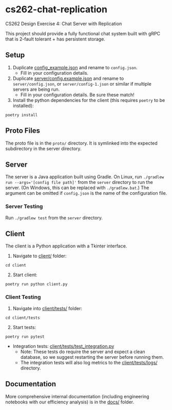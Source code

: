 # cs262-chat-replication

CS262 Design Exercise 4: Chat Server with Replication

This project should provide a fully functional chat system built with gRPC that is 2-fault tolerant + has persistent storage.

## Setup

1. Duplicate [config_example.json](config_example.json) and rename to `config.json`.
   - Fill in your configuration details.
2. Duplicate [server/config.example.json](server/config.example.json) and rename to `server/config.json`, or `server/config-1.json` or similar if multiple servers are being run.
   - Fill in your configuration details. Be sure these match!
3. Install the python dependencies for the client (this requires `poetry` to be installed):

```
poetry install
```

## Proto Files

The proto file is in the `proto/` directory. It is symlinked into the expected subdirectory in the server directory.

## Server

The server is a Java application built using Gradle. On Linux, run `./gradlew run --args='[config file path]'` from the `server` directory to run the server. (On Windows, this can be replaced with `./gradlew.bat`.) The argument can be omitted if `config.json` is the name of the configuration file.

### Server Testing

Run `./gradlew test` from the `server` directory.

## Client

The client is a Python application with a Tkinter interface.

1. Navigate to [client/](client/) folder:

```
cd client
```

2. Start client:

```
poetry run python client.py
```

### Client Testing

1. Navigate into [client/tests/](client/tests/) folder:

```
cd client/tests
```

2. Start tests:

```
poetry run pytest
```

- Integration tests: [client/tests/test_integration.py](client/tests/test_integration.py)
  - Note: These tests do require the server and expect a clean database, so we suggest restarting the server before running them.
  - The integration tests will also log metrics to the [client/tests/logs/](client/tests/logs/) directory.

## Documentation

More comprehensive internal documentation (including engineering notebooks with our efficiency analysis) is in the [docs/](docs/) folder.
